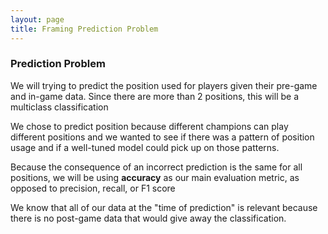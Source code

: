 ```yaml
---
layout: page
title: Framing Prediction Problem
---
```


### Prediction Problem
We will trying to predict the position used for players given their pre-game and in-game data. Since there are more than 2 positions, this will be a multiclass classification

We chose to predict position because different champions can play different positions and we wanted to see if there was a pattern of position usage and if a well-tuned model could pick up on those patterns.

Because the consequence of an incorrect prediction is the same for all positions, we will be using **accuracy** as our main evaluation metric, as opposed to precision, recall, or F1 score

We know that all of our data at the "time of prediction" is relevant because there is no post-game data that would give away the classification.